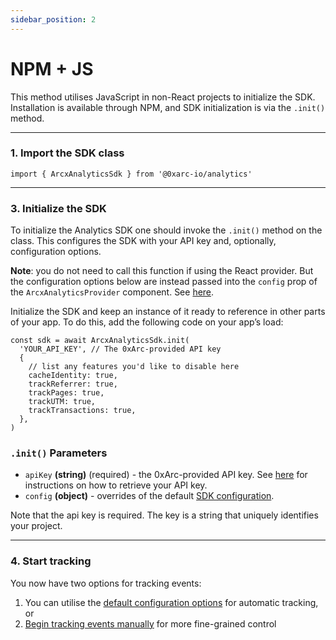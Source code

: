 ```yaml
---
sidebar_position: 2
---
```


# NPM + JS

This method utilises JavaScript in non-React projects to initialize the SDK. Installation is available through NPM, and SDK initialization is via the `.init()` method.

---

### 1. Import the SDK class

```tsx
import { ArcxAnalyticsSdk } from '@0xarc-io/analytics'
```

---

### 3. Initialize the SDK

To initialize the Analytics SDK one should invoke the `.init()` method on the class. This configures the SDK with your API key and, optionally, configuration options.

**Note**: you do not need to call this function if using the React provider. But the configuration options below are instead passed into the `config` prop of the `ArcxAnalyticsProvider` component. See [here](/guides/automatic#configuration-options).

Initialize the SDK and keep an instance of it ready to reference in other parts of your app. To do this, add the following code on your app’s load:

```tsx
const sdk = await ArcxAnalyticsSdk.init(
  'YOUR_API_KEY', // The 0xArc-provided API key
  {
    // list any features you'd like to disable here
    cacheIdentity: true,
    trackReferrer: true,
    trackPages: true,
    trackUTM: true,
    trackTransactions: true,
  },
)
```

### `.init()` Parameters

- `apiKey` **(string)** (required) - the 0xArc-provided API key. See [here](/retrieve-api-key) for instructions on how to retrieve your API key.
- `config` **(object)** - overrides of the default [SDK configuration](/guides/automatic#configuration-options).

Note that the api key is required. The key is a string that uniquely identifies your project.

---

### 4. Start tracking

You now have two options for tracking events:

1. You can utilise the [default configuration options](/guides/automatic) for automatic tracking, or
2. [Begin tracking events manually](/category/5-tracking-events) for more fine-grained control
